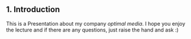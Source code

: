 ## 1. Introduction

This is a Presentation about my company _optimal media_. I hope you enjoy the lecture and if there are any questions, just raise the hand and ask :)
